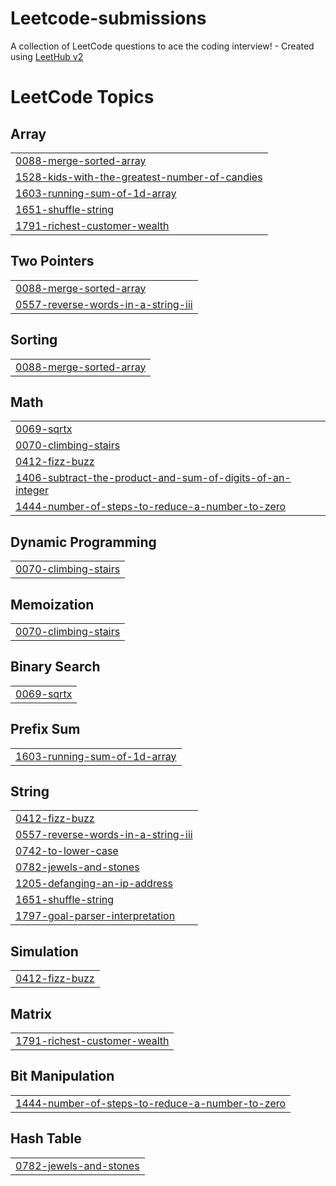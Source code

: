 # Leetcode-submissions
A collection of LeetCode questions to ace the coding interview! - Created using [LeetHub v2](https://github.com/arunbhardwaj/LeetHub-2.0)

<!---LeetCode Topics Start-->
# LeetCode Topics
## Array
|  |
| ------- |
| [0088-merge-sorted-array](https://github.com/Yugeshwaran-gm/Leetcode-submissions/tree/master/0088-merge-sorted-array) |
| [1528-kids-with-the-greatest-number-of-candies](https://github.com/Yugeshwaran-gm/Leetcode-submissions/tree/master/1528-kids-with-the-greatest-number-of-candies) |
| [1603-running-sum-of-1d-array](https://github.com/Yugeshwaran-gm/Leetcode-submissions/tree/master/1603-running-sum-of-1d-array) |
| [1651-shuffle-string](https://github.com/Yugeshwaran-gm/Leetcode-submissions/tree/master/1651-shuffle-string) |
| [1791-richest-customer-wealth](https://github.com/Yugeshwaran-gm/Leetcode-submissions/tree/master/1791-richest-customer-wealth) |
## Two Pointers
|  |
| ------- |
| [0088-merge-sorted-array](https://github.com/Yugeshwaran-gm/Leetcode-submissions/tree/master/0088-merge-sorted-array) |
| [0557-reverse-words-in-a-string-iii](https://github.com/Yugeshwaran-gm/Leetcode-submissions/tree/master/0557-reverse-words-in-a-string-iii) |
## Sorting
|  |
| ------- |
| [0088-merge-sorted-array](https://github.com/Yugeshwaran-gm/Leetcode-submissions/tree/master/0088-merge-sorted-array) |
## Math
|  |
| ------- |
| [0069-sqrtx](https://github.com/Yugeshwaran-gm/Leetcode-submissions/tree/master/0069-sqrtx) |
| [0070-climbing-stairs](https://github.com/Yugeshwaran-gm/Leetcode-submissions/tree/master/0070-climbing-stairs) |
| [0412-fizz-buzz](https://github.com/Yugeshwaran-gm/Leetcode-submissions/tree/master/0412-fizz-buzz) |
| [1406-subtract-the-product-and-sum-of-digits-of-an-integer](https://github.com/Yugeshwaran-gm/Leetcode-submissions/tree/master/1406-subtract-the-product-and-sum-of-digits-of-an-integer) |
| [1444-number-of-steps-to-reduce-a-number-to-zero](https://github.com/Yugeshwaran-gm/Leetcode-submissions/tree/master/1444-number-of-steps-to-reduce-a-number-to-zero) |
## Dynamic Programming
|  |
| ------- |
| [0070-climbing-stairs](https://github.com/Yugeshwaran-gm/Leetcode-submissions/tree/master/0070-climbing-stairs) |
## Memoization
|  |
| ------- |
| [0070-climbing-stairs](https://github.com/Yugeshwaran-gm/Leetcode-submissions/tree/master/0070-climbing-stairs) |
## Binary Search
|  |
| ------- |
| [0069-sqrtx](https://github.com/Yugeshwaran-gm/Leetcode-submissions/tree/master/0069-sqrtx) |
## Prefix Sum
|  |
| ------- |
| [1603-running-sum-of-1d-array](https://github.com/Yugeshwaran-gm/Leetcode-submissions/tree/master/1603-running-sum-of-1d-array) |
## String
|  |
| ------- |
| [0412-fizz-buzz](https://github.com/Yugeshwaran-gm/Leetcode-submissions/tree/master/0412-fizz-buzz) |
| [0557-reverse-words-in-a-string-iii](https://github.com/Yugeshwaran-gm/Leetcode-submissions/tree/master/0557-reverse-words-in-a-string-iii) |
| [0742-to-lower-case](https://github.com/Yugeshwaran-gm/Leetcode-submissions/tree/master/0742-to-lower-case) |
| [0782-jewels-and-stones](https://github.com/Yugeshwaran-gm/Leetcode-submissions/tree/master/0782-jewels-and-stones) |
| [1205-defanging-an-ip-address](https://github.com/Yugeshwaran-gm/Leetcode-submissions/tree/master/1205-defanging-an-ip-address) |
| [1651-shuffle-string](https://github.com/Yugeshwaran-gm/Leetcode-submissions/tree/master/1651-shuffle-string) |
| [1797-goal-parser-interpretation](https://github.com/Yugeshwaran-gm/Leetcode-submissions/tree/master/1797-goal-parser-interpretation) |
## Simulation
|  |
| ------- |
| [0412-fizz-buzz](https://github.com/Yugeshwaran-gm/Leetcode-submissions/tree/master/0412-fizz-buzz) |
## Matrix
|  |
| ------- |
| [1791-richest-customer-wealth](https://github.com/Yugeshwaran-gm/Leetcode-submissions/tree/master/1791-richest-customer-wealth) |
## Bit Manipulation
|  |
| ------- |
| [1444-number-of-steps-to-reduce-a-number-to-zero](https://github.com/Yugeshwaran-gm/Leetcode-submissions/tree/master/1444-number-of-steps-to-reduce-a-number-to-zero) |
## Hash Table
|  |
| ------- |
| [0782-jewels-and-stones](https://github.com/Yugeshwaran-gm/Leetcode-submissions/tree/master/0782-jewels-and-stones) |
<!---LeetCode Topics End-->